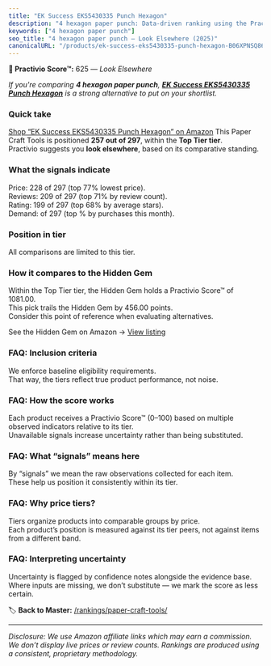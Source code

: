 ```yaml
---
title: "EK Success EKS5430335 Punch Hexagon"
description: "4 hexagon paper punch: Data-driven ranking using the Practivio Score™. Positioned by quality, value, demand, findability, momentum."
keywords: ["4 hexagon paper punch"]
seo_title: "4 hexagon paper punch — Look Elsewhere (2025)"
canonicalURL: "/products/ek-success-eks5430335-punch-hexagon-B06XPNSQ86/"
---
```


**🚫 Practivio Score™:** 625 — _Look Elsewhere_


*If you're comparing **4 hexagon paper punch**, **[EK Success EKS5430335 Punch Hexagon](https://www.amazon.com/dp/B06XPNSQ86?tag=practivio-20)** is a strong alternative to put on your shortlist.*
### Quick take
[Shop “EK Success EKS5430335 Punch Hexagon” on Amazon](https://www.amazon.com/dp/B06XPNSQ86?tag=practivio-20)
This Paper Craft Tools is positioned **257 out of 297**, within the **Top Tier tier**.  
Practivio suggests you **look elsewhere**, based on its comparative standing.

### What the signals indicate
Price: 228 of 297 (top 77% lowest price).  
Reviews: 209 of 297 (top 71% by review count).  
Rating: 199 of 297 (top 68% by average stars).  
Demand:  of 297 (top % by purchases this month).

### Position in tier
All comparisons are limited to this tier.

### How it compares to the Hidden Gem
Within the Top Tier tier, the Hidden Gem holds a Practivio Score™ of 1081.00.  
This pick trails the Hidden Gem by 456.00 points.  
Consider this point of reference when evaluating alternatives.  

See the Hidden Gem on Amazon → [View listing](https://www.amazon.com/dp/B07LFHSRNB?tag=practivio-20)

### FAQ: Inclusion criteria
We enforce baseline eligibility requirements.  
That way, the tiers reflect true product performance, not noise.

### FAQ: How the score works
Each product receives a Practivio Score™ (0–100) based on multiple observed indicators relative to its tier.  
Unavailable signals increase uncertainty rather than being substituted.

### FAQ: What “signals” means here
By “signals” we mean the raw observations collected for each item.  
These help us position it consistently within its tier.

### FAQ: Why price tiers?
Tiers organize products into comparable groups by price.  
Each product’s position is measured against its tier peers, not against items from a different band.

### FAQ: Interpreting uncertainty
Uncertainty is flagged by confidence notes alongside the evidence base.  
Where inputs are missing, we don’t substitute — we mark the score as less certain.


🏷️ **Back to Master:** [/rankings/paper-craft-tools/](/rankings/paper-craft-tools/)

---
_Disclosure: We use Amazon affiliate links which may earn a commission. We don’t display live prices or review counts. Rankings are produced using a consistent, proprietary methodology._
